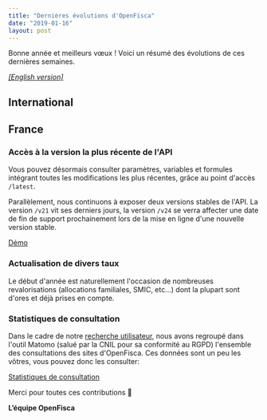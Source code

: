 ```yaml
---
title: "Dernières évolutions d'OpenFisca"
date: "2019-01-16"
layout: post
---
```


Bonne année et meilleurs vœux ! Voici un résumé des évolutions de ces dernières semaines.

<!--more-->

[_[English version]_](/en/news/2019-01-16-news)

## International

### 


## France

### Accès à la version la plus récente de l'API

Vous pouvez désormais consulter paramètres, variables et formules intégrant toutes les modifications les plus récentes, grâce au point d'accès `/latest`.

Parallèlement, nous continuons à exposer deux versions stables de l'API. La version `/v21` vit ses derniers jours, la version `/v24` se verra affecter une date de fin de support prochainement lors de la mise en ligne d'une nouvelle version stable.

[Démo](https://fr.openfisca.org/api/latest)

### Actualisation de divers taux

Le début d'année est naturellement l'occasion de nombreuses revalorisations (allocations familiales, SMIC, etc…) dont la plupart sont d'ores et déjà prises en compte.

### Statistiques de consultation

Dans le cadre de notre [recherche utilisateur](/fr/news/2018-11-14-news), nous avons regroupé dans l'outil Matomo (salué par la CNIL pour sa conformité au RGPD) l'ensemble des consultations des sites d'OpenFisca. Ces données sont un peu les vôtres, vous pouvez donc les consulter:

[Statistiques de consultation](https://stats.data.gouv.fr/index.php?module=CoreHome&action=index&idSite=4&period=day&date=yesterday&updated=1#?idSite=4&period=day&date=yesterday&category=Dashboard_Dashboard&subcategory=1)


Merci pour toutes ces contributions 🙌

**L’équipe OpenFisca**

